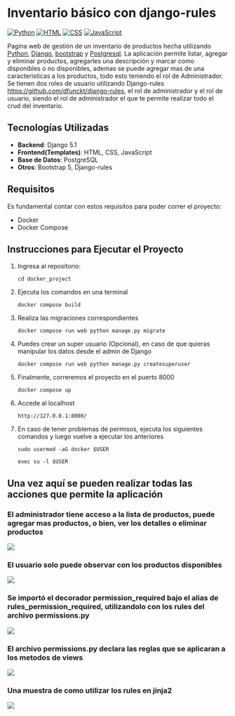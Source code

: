 
# Inventario básico con django-rules

[![Python](https://img.shields.io/badge/Python-3.11+-yellow?style=for-the-badge&logo=python&logoColor=white&labelColor=101010)](https://python.org)
[![HTML](https://img.shields.io/badge/HTML-orange?style=for-the-badge&logo=html5&logoColor=white&labelColor=101010)](https://developer.mozilla.org/es/docs/Web/HTML)
[![CSS](https://img.shields.io/badge/CSS-blue?style=for-the-badge&logo=css3&logoColor=white&labelColor=101010)](https://developer.mozilla.org/es/docs/Web/CSS)
[![JavaScript](https://img.shields.io/badge/JavaScript-yellow?style=for-the-badge&logo=javascript&logoColor=white&labelColor=101010)](https://developer.mozilla.org/es/docs/Web/JavaScript)

Pagina web de gestión de un inventario de productos hecha utilizando [Python](https://python.org), [Django](https://www.djangoproject.com/), [bootstrap](https://getbootstrap.com/) y [Postgresql](https://www.postgresql.org/). La aplicación permite listar, agregar y eliminar productos, agregarles una descripción y marcar como disponibles o no disponibles, ademas se puede agregar mas de una caracteristicas a los productos, todo esto teniendo el rol de Administrador.
Se tienen dos roles de usuario utilizando Django-rules https://github.com/dfunckt/django-rules, el rol de administrador y el rol de usuario, siendo el rol de administrador el que te permite realizar todo el crud del inventario.

## Tecnologías Utilizadas

- **Backend**: Django 5.1
- **Frontend(Templates)**: HTML, CSS, JavaScript
- **Base de Datos**: PostgreSQL 
- **Otros**: Bootstrap 5, Django-rules

## Requisitos
Es fundamental contar con estos requisitos para poder correr el proyecto:
- Docker
- Docker Compose

## Instrucciones para Ejecutar el Proyecto

1. Ingresa al repositorio:
   ```
   cd docker_project
    ```
2. Ejecuta los comandos en una terminal
    ```
    docker compose build 
    ```
3. Realiza las migraciones correspondientes
    ```
    docker compose run web python manage.py migrate
    ```
4. Puedes crear un super usuario (Opcional), en caso de que quieras manipular los datos desde el admin de Django
    ```
    docker compose run web python manage.py createsuperuser
    ```
6. Finalmente, correremos el proyecto en el puerto 8000
    ```
    docker compose up 
    ```
6. Accede al localhost

    ```
    http://127.0.0.1:8000/
    ```

7. En caso de tener problemas de permisos, ejecuta los siguientes comandos y luego vuelve a ejecutar los anteriores

    ```
    sudo usermod -aG docker $USER
    ```
    ```
    exec su -l $USER
    ```
    

## Una vez aquí se pueden realizar todas las acciones que permite la aplicación

### El administrador tiene acceso a la lista de productos, puede agregar mas productos, o bien, ver los detalles o eliminar productos
![](./images/admin.png)

### El usuario solo puede observar con los productos disponibles
![](./images/user.png)

### Se importó el decorador permission_required bajo el alias de rules_permission_required, utilizandolo con los rules del archivo permissions.py
![](./images/views.png)

### El archivo permissions.py declara las reglas que se aplicaran a los metodos de views
![](./images/permissions.png)

### Una muestra de como utilizar los rules en jinja2
![](./images/template.png)